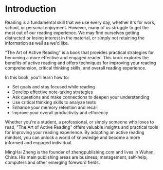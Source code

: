 # Introduction

Reading is a fundamental skill that we use every day, whether it's for work, school, or personal enjoyment. However, many of us struggle to get the most out of our reading experience. We may find ourselves getting distracted or losing interest in the material, or simply not retaining the information as well as we'd like.

"The Art of Active Reading" is a book that provides practical strategies for becoming a more effective and engaged reader. This book explores the benefits of active reading and offers techniques for improving your reading comprehension, critical thinking skills, and overall reading experience.

In this book, you'll learn how to:

* Set goals and stay focused while reading
* Develop effective note-taking strategies
* Ask questions and make connections to deepen your understanding
* Use critical thinking skills to analyze texts
* Enhance your memory retention and recall
* Improve your overall productivity and efficiency

Whether you're a student, a professional, or simply someone who loves to read, "The Art of Active Reading" offers valuable insights and practical tools for improving your reading experience. By adopting an active reading mindset, you can unlock a world of knowledge and become a more informed and engaged individual.


MingHai Zheng is the founder of zhengpublishing.com and lives in Wuhan, China. His main publishing areas are business, management, self-help, computers and other emerging foreword fields.
